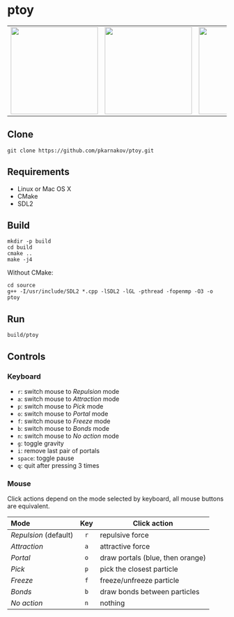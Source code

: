 # ptoy

|   |   |   |
|:---:|:---:|:---:|
|<img src="https://pkarnakov.github.io/ptoy/images/screenshot0.png" width="200">|<img src="https://pkarnakov.github.io/ptoy/images/screenshot1.png" width="200">|<img src="https://pkarnakov.github.io/ptoy/images/screenshot2.png" width="200">|

## Clone

    git clone https://github.com/pkarnakov/ptoy.git

## Requirements

- Linux or Mac OS X
- CMake
- SDL2

## Build

```
mkdir -p build
cd build
cmake ..
make -j4
```

Without CMake:

```
cd source
g++ -I/usr/include/SDL2 *.cpp -lSDL2 -lGL -pthread -fopenmp -O3 -o ptoy
```


## Run

```
build/ptoy
```

## Controls

### Keyboard

* `r`: switch mouse to *Repulsion* mode
* `a`: switch mouse to *Attraction* mode
* `p`: switch mouse to *Pick* mode
* `o`: switch mouse to *Portal* mode
* `f`: switch mouse to *Freeze* mode
* `b`: switch mouse to *Bonds* mode
* `n`: switch mouse to *No action* mode
* `g`: toggle gravity
* `i`: remove last pair of portals
* `space`: toggle pause
* `q`: quit after pressing 3 times

### Mouse

Click actions depend on the mode selected by keyboard,
all mouse buttons are equivalent.

Mode|Key|Click action
:---|:---:|---
*Repulsion* (default) |`r`| repulsive force
*Attraction* |`a`| attractive force
*Portal*  |`o`| draw portals (blue, then orange)
*Pick*  |`p`| pick the closest particle
*Freeze* |`f`| freeze/unfreeze particle
*Bonds*  |`b`| draw bonds between particles
*No action* |`n`| nothing
